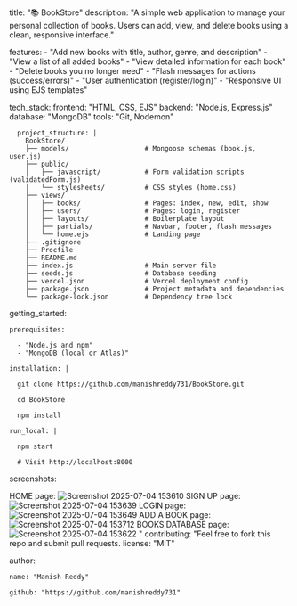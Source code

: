   title: "📚 BookStore"
  description: "A simple web application to manage your personal collection of books. Users can add, view, and delete books using a clean, responsive interface."

  features:
    - "Add new books with title, author, genre, and description"
    - "View a list of all added books"
    - "View detailed information for each book"
    - "Delete books you no longer need"
    - "Flash messages for actions (success/errors)"
    - "User authentication (register/login)"
    - "Responsive UI using EJS templates"

  tech_stack:
    frontend: "HTML, CSS, EJS"
    backend: "Node.js, Express.js"
    database: "MongoDB"
    tools: "Git, Nodemon"
```
  project_structure: |
    BookStore/
    ├── models/                   # Mongoose schemas (book.js, user.js)
    ├── public/
    │   ├── javascript/           # Form validation scripts (validatedForm.js)
    │   └── stylesheets/          # CSS styles (home.css)
    ├── views/
    │   ├── books/                # Pages: index, new, edit, show
    │   ├── users/                # Pages: login, register
    │   ├── layouts/              # Boilerplate layout
    │   ├── partials/             # Navbar, footer, flash messages
    │   └── home.ejs              # Landing page
    ├── .gitignore
    ├── Procfile
    ├── README.md
    ├── index.js                  # Main server file
    ├── seeds.js                  # Database seeding
    ├── vercel.json               # Vercel deployment config
    ├── package.json              # Project metadata and dependencies
    └── package-lock.json         # Dependency tree lock
```
  getting_started:
  
    prerequisites:
    
      - "Node.js and npm"
      - "MongoDB (local or Atlas)"
      
    installation: |
    
      git clone https://github.com/manishreddy731/BookStore.git
      
      cd BookStore
      
      npm install
      
    run_local: |
    
      npm start
      
      # Visit http://localhost:8000  
screenshots:
  
HOME page:
![Screenshot 2025-07-04 153610](https://github.com/user-attachments/assets/02ab3d65-2c4e-4547-98a2-673da69a4d36)
SIGN UP page:
![Screenshot 2025-07-04 153639](https://github.com/user-attachments/assets/afe81f7a-a969-4db1-ba26-0ee782f4646b)
LOGIN page:
![Screenshot 2025-07-04 153649](https://github.com/user-attachments/assets/6f9b5036-1407-47f7-8de9-9361c722ab32)
ADD A BOOK page:
![Screenshot 2025-07-04 153712](https://github.com/user-attachments/assets/68cd22c4-2f9c-45f2-9081-158143863011)
BOOKS DATABASE page:
![Screenshot 2025-07-04 153622](https://github.com/user-attachments/assets/4876ca0f-0888-4db8-b950-d65550a29997)
"
contributing: "Feel free to fork this repo and submit pull requests.
  license: "MIT"

  author:
  
    name: "Manish Reddy"
    
    github: "https://github.com/manishreddy731"
